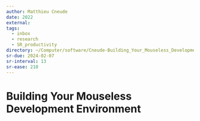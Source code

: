 ```yaml
---
author: Matthieu Cneude
date: 2022
external: 
tags:
  - inbox
  - research
  - SR_productivity
directory: ~/Computer/software/Cneude-Building_Your_Mouseless_Development_Environment/
sr-due: 2024-02-07
sr-interval: 13
sr-ease: 210
---
```


# Building Your Mouseless Development Environment


